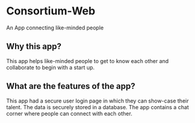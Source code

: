 # Consortium-Web
An App connecting like-minded people

## Why this app?
This app helps like-minded people to get to know each other and collaborate to begin with a start up.

## What are the features of the app?
This app had a secure user login page in which they can show-case their talent. The data is securely stored in a database. The app contains a chat corner where people can connect with each other.
